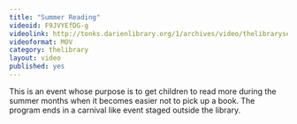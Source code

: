 ```yaml
---
title: "Summer Reading"
videoid: F9JVYEfDG-g
videolink: http://tonks.darienlibrary.org/1/archives/video/thelibraryseries/s01e16-tl-summer_reading_program.mov
videoformat: MOV
category: thelibrary
layout: video
published: yes
---
```


This is an event whose purpose is to get children to read more during the summer months when it becomes easier not to pick up a book. The program ends in a carnival like event staged outside the library.